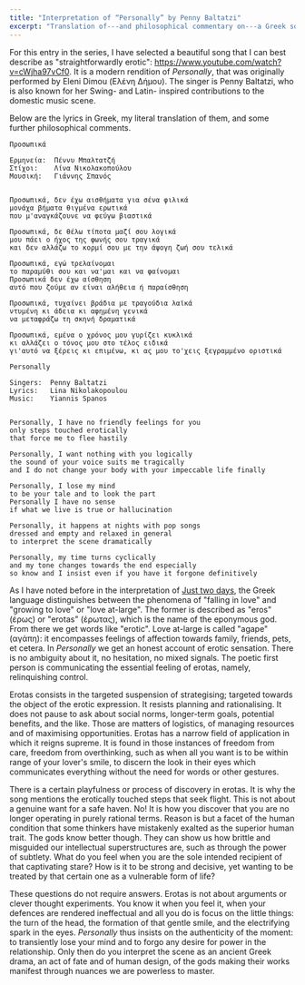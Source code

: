 ```yaml
---
title: "Interpretation of “Personally” by Penny Baltatzi"
excerpt: "Translation of---and philosophical commentary on---a Greek song whose translated title is 'Personally'."
---
```


For this entry in the series, I have selected a beautiful song that I
can best describe as "straightforwardly erotic":
<https://www.youtube.com/watch?v=cWjha97vCf0>. It is a modern
rendition of _Personally_, that was originally performed by Eleni
Dimou (Ελένη Δήμου). The singer is Penny Baltatzi, who is also known
for her Swing- and Latin- inspired contributions to the domestic music
scene.

Below are the lyrics in Greek, my literal translation of them, and
some further philosophical comments.

```
Προσωπικά

Ερμηνεία:  Πέννυ Μπαλτατζή
Στίχοι:    Λίνα Νικολακοπούλου
Μουσική:   Γιάννης Σπανός


Προσωπικά, δεν έχω αισθήματα για σένα φιλικά
μονάχα βήματα θιγμένα ερωτικά
που μ'αναγκάζουνε να φεύγω βιαστικά

Προσωπικά, δε θέλω τίποτα μαζί σου λογικά
μου πάει ο ήχος της φωνής σου τραγικά
και δεν αλλάζω το κορμί σου με την άψογη ζωή σου τελικά

Προσωπικά, εγώ τρελαίνομαι
το παραμύθι σου και να'μαι και να φαίνομαι
Προσωπικά δεν έχω αίσθηση
αυτό που ζούμε αν είναι αλήθεια ή παραίσθηση

Προσωπικά, τυχαίνει βράδια με τραγούδια λαϊκά
ντυμένη κι άδεια κι αφημένη γενικά
να μεταφράζω τη σκηνή δραματικά

Προσωπικά, εμένα ο χρόνος μου γυρίζει κυκλικά
κι αλλάζει ο τόνος μου στο τέλος ειδικά
γι'αυτό να ξέρεις κι επιμένω, κι ας μου το'χεις ξεγραμμένο οριστικά
```

```
Personally

Singers:  Penny Baltatzi
Lyrics:   Lina Nikolakopoulou
Music:    Yiannis Spanos


Personally, I have no friendly feelings for you
only steps touched erotically
that force me to flee hastily

Personally, I want nothing with you logically
the sound of your voice suits me tragically
and I do not change your body with your impeccable life finally

Personally, I lose my mind
to be your tale and to look the part
Personally I have no sense
if what we live is true or hallucination

Personally, it happens at nights with pop songs
dressed and empty and relaxed in general
to interpret the scene dramatically

Personally, my time turns cyclically
and my tone changes towards the end especially
so know and I insist even if you have it forgone definitively
```

As I have noted before in the interpretation of [Just two
days](https://protesilaos.com/interpretations/2025-04-22-galani-just-two-days/),
the Greek language distinguishes between the phenomena of "falling in
love" and "growing to love" or "love at-large". The former is
described as "eros" (έρως) or "erotas" (έρωτας), which is the name of
the eponymous god. From there we get words like "erotic". Love
at-large is called "agape" (αγάπη): it encompasses feelings of
affection towards family, friends, pets, et cetera. In _Personally_ we
get an honest account of erotic sensation. There is no ambiguity about
it, no hesitation, no mixed signals. The poetic first person is
communicating the essential feeling of erotas, namely, relinquishing
control.

Erotas consists in the targeted suspension of strategising; targeted
towards the object of the erotic expression. It resists planning and
rationalising. It does not pause to ask about social norms,
longer-term goals, potential benefits, and the like. Those are matters
of logistics, of managing resources and of maximising opportunities.
Erotas has a narrow field of application in which it reigns supreme.
It is found in those instances of freedom from care, freedom from
overthinking, such as when all you want is to be within range of your
lover's smile, to discern the look in their eyes which communicates
everything without the need for words or other gestures.

There is a certain playfulness or process of discovery in erotas. It
is why the song mentions the erotically touched steps that seek
flight. This is not about a genuine want for a safe haven. No! It is
how you discover that you are no longer operating in purely rational
terms. Reason is but a facet of the human condition that some thinkers
have mistakenly exalted as the superior human trait. The gods know
better though. They can show us how brittle and misguided our
intellectual superstructures are, such as through the power of
subtlety. What do you feel when you are the sole intended recipient of
that captivating stare? How is it to be strong and decisive, yet
wanting to be treated by that certain one as a vulnerable form of
life?

These questions do not require answers. Erotas is not about arguments
or clever thought experiments. You know it when you feel it, when your
defences are rendered ineffectual and all you do is focus on the
little things: the turn of the head, the formation of that gentle
smile, and the electrifying spark in the eyes. _Personally_ thus
insists on the authenticity of the moment: to transiently lose your
mind and to forgo any desire for power in the relationship. Only then
do you interpret the scene as an ancient Greek drama, an act of fate
and of human design, of the gods making their works manifest through
nuances we are powerless to master.
